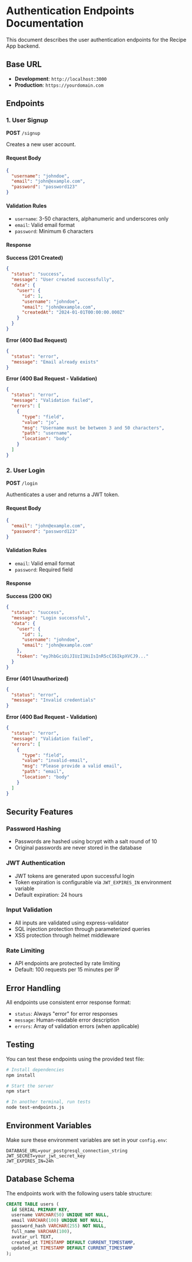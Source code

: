 # Authentication Endpoints Documentation

This document describes the user authentication endpoints for the Recipe App backend.

## Base URL
- **Development**: `http://localhost:3000`
- **Production**: `https://yourdomain.com`

## Endpoints

### 1. User Signup
**POST** `/signup`

Creates a new user account.

#### Request Body
```json
{
  "username": "johndoe",
  "email": "john@example.com",
  "password": "password123"
}
```

#### Validation Rules
- `username`: 3-50 characters, alphanumeric and underscores only
- `email`: Valid email format
- `password`: Minimum 6 characters

#### Response

**Success (201 Created)**
```json
{
  "status": "success",
  "message": "User created successfully",
  "data": {
    "user": {
      "id": 1,
      "username": "johndoe",
      "email": "john@example.com",
      "createdAt": "2024-01-01T00:00:00.000Z"
    }
  }
}
```

**Error (400 Bad Request)**
```json
{
  "status": "error",
  "message": "Email already exists"
}
```

**Error (400 Bad Request - Validation)**
```json
{
  "status": "error",
  "message": "Validation failed",
  "errors": [
    {
      "type": "field",
      "value": "jo",
      "msg": "Username must be between 3 and 50 characters",
      "path": "username",
      "location": "body"
    }
  ]
}
```

### 2. User Login
**POST** `/login`

Authenticates a user and returns a JWT token.

#### Request Body
```json
{
  "email": "john@example.com",
  "password": "password123"
}
```

#### Validation Rules
- `email`: Valid email format
- `password`: Required field

#### Response

**Success (200 OK)**
```json
{
  "status": "success",
  "message": "Login successful",
  "data": {
    "user": {
      "id": 1,
      "username": "johndoe",
      "email": "john@example.com"
    },
    "token": "eyJhbGciOiJIUzI1NiIsInR5cCI6IkpXVCJ9..."
  }
}
```

**Error (401 Unauthorized)**
```json
{
  "status": "error",
  "message": "Invalid credentials"
}
```

**Error (400 Bad Request - Validation)**
```json
{
  "status": "error",
  "message": "Validation failed",
  "errors": [
    {
      "type": "field",
      "value": "invalid-email",
      "msg": "Please provide a valid email",
      "path": "email",
      "location": "body"
    }
  ]
}
```

## Security Features

### Password Hashing
- Passwords are hashed using bcrypt with a salt round of 10
- Original passwords are never stored in the database

### JWT Authentication
- JWT tokens are generated upon successful login
- Token expiration is configurable via `JWT_EXPIRES_IN` environment variable
- Default expiration: 24 hours

### Input Validation
- All inputs are validated using express-validator
- SQL injection protection through parameterized queries
- XSS protection through helmet middleware

### Rate Limiting
- API endpoints are protected by rate limiting
- Default: 100 requests per 15 minutes per IP

## Error Handling

All endpoints use consistent error response format:
- `status`: Always "error" for error responses
- `message`: Human-readable error description
- `errors`: Array of validation errors (when applicable)

## Testing

You can test these endpoints using the provided test file:

```bash
# Install dependencies
npm install

# Start the server
npm start

# In another terminal, run tests
node test-endpoints.js
```

## Environment Variables

Make sure these environment variables are set in your `config.env`:

```env
DATABASE_URL=your_postgresql_connection_string
JWT_SECRET=your_jwt_secret_key
JWT_EXPIRES_IN=24h
```

## Database Schema

The endpoints work with the following users table structure:

```sql
CREATE TABLE users (
  id SERIAL PRIMARY KEY,
  username VARCHAR(50) UNIQUE NOT NULL,
  email VARCHAR(100) UNIQUE NOT NULL,
  password_hash VARCHAR(255) NOT NULL,
  full_name VARCHAR(100),
  avatar_url TEXT,
  created_at TIMESTAMP DEFAULT CURRENT_TIMESTAMP,
  updated_at TIMESTAMP DEFAULT CURRENT_TIMESTAMP
);
```
